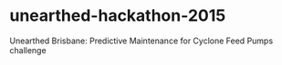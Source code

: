 # unearthed-hackathon-2015
Unearthed Brisbane: Predictive Maintenance for Cyclone Feed Pumps challenge
